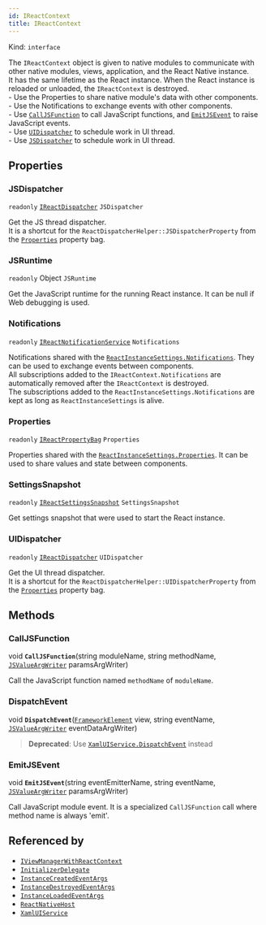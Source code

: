 ```yaml
---
id: IReactContext
title: IReactContext
---
```


Kind: `interface`



The `IReactContext` object is given to native modules to communicate with other native modules, views, application, and the React Native instance. <br/>It has the same lifetime as the React instance. When the React instance is reloaded or unloaded, the `IReactContext` is destroyed. <br/>- Use the Properties to share native module's data with other components. <br/>- Use the Notifications to exchange events with other components. <br/>- Use [`CallJSFunction`](#calljsfunction) to call JavaScript functions, and [`EmitJSEvent`](#emitjsevent) to raise JavaScript events. <br/>- Use [`UIDispatcher`](#uidispatcher) to schedule work in UI thread. <br/>- Use [`JSDispatcher`](#jsdispatcher) to schedule work in UI thread.

## Properties
### JSDispatcher
`readonly`  [`IReactDispatcher`](IReactDispatcher) `JSDispatcher`

Get the JS thread dispatcher. <br/>It is a shortcut for the `ReactDispatcherHelper::JSDispatcherProperty` from the [`Properties`](#properties-1) property bag.

### JSRuntime
`readonly`  Object `JSRuntime`

Get the JavaScript runtime for the running React instance. It can be null if Web debugging is used.

### Notifications
`readonly`  [`IReactNotificationService`](IReactNotificationService) `Notifications`

Notifications shared with the [`ReactInstanceSettings.Notifications`](ReactInstanceSettings#notifications). They can be used to exchange events between components. <br/>All subscriptions added to the `IReactContext.Notifications` are automatically removed after the `IReactContext` is destroyed. <br/>The subscriptions added to the `ReactInstanceSettings.Notifications` are kept as long as `ReactInstanceSettings` is alive.

### Properties
`readonly`  [`IReactPropertyBag`](IReactPropertyBag) `Properties`

Properties shared with the [`ReactInstanceSettings.Properties`](ReactInstanceSettings#properties-1). It can be used to share values and state between components.

### SettingsSnapshot
`readonly`  [`IReactSettingsSnapshot`](IReactSettingsSnapshot) `SettingsSnapshot`

Get settings snapshot that were used to start the React instance.

### UIDispatcher
`readonly`  [`IReactDispatcher`](IReactDispatcher) `UIDispatcher`

Get the UI thread dispatcher. <br/>It is a shortcut for the `ReactDispatcherHelper::UIDispatcherProperty` from the [`Properties`](#properties-1) property bag.



## Methods
### CallJSFunction
void **`CallJSFunction`**(string moduleName, string methodName, [`JSValueArgWriter`](JSValueArgWriter) paramsArgWriter)

Call the JavaScript function named `methodName` of `moduleName`.



### DispatchEvent
void **`DispatchEvent`**([`FrameworkElement`](https://docs.microsoft.com/uwp/api/Windows.UI.Xaml.FrameworkElement) view, string eventName, [`JSValueArgWriter`](JSValueArgWriter) eventDataArgWriter)

> **Deprecated**: Use [`XamlUIService.DispatchEvent`](XamlUIService#dispatchevent) instead



### EmitJSEvent
void **`EmitJSEvent`**(string eventEmitterName, string eventName, [`JSValueArgWriter`](JSValueArgWriter) paramsArgWriter)

Call JavaScript module event. It is a specialized `CallJSFunction` call where method name is always 'emit'.






## Referenced by
- [`IViewManagerWithReactContext`](IViewManagerWithReactContext)
- [`InitializerDelegate`](InitializerDelegate)
- [`InstanceCreatedEventArgs`](InstanceCreatedEventArgs)
- [`InstanceDestroyedEventArgs`](InstanceDestroyedEventArgs)
- [`InstanceLoadedEventArgs`](InstanceLoadedEventArgs)
- [`ReactNativeHost`](ReactNativeHost)
- [`XamlUIService`](XamlUIService)
